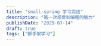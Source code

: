 ```yaml
---
title: "small-spring 学习完结"
description: "第一次感受到编程的魅力"
publishDate: "2025-07-14"
draft: true
tags: ["脚手架学习"]
---
```


 
